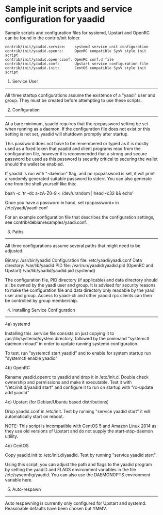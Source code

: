 Sample init scripts and service configuration for yaadid
==========================================================

Sample scripts and configuration files for systemd, Upstart and OpenRC
can be found in the contrib/init folder.

    contrib/init/yaadid.service:    systemd service unit configuration
    contrib/init/yaadid.openrc:     OpenRC compatible SysV style init script
    contrib/init/yaadid.openrcconf: OpenRC conf.d file
    contrib/init/yaadid.conf:       Upstart service configuration file
    contrib/init/yaadid.init:       CentOS compatible SysV style init script

1. Service User
---------------------------------

All three startup configurations assume the existence of a "yaadi" user
and group.  They must be created before attempting to use these scripts.

2. Configuration
---------------------------------

At a bare minimum, yaadid requires that the rpcpassword setting be set
when running as a daemon.  If the configuration file does not exist or this
setting is not set, yaadid will shutdown promptly after startup.

This password does not have to be remembered or typed as it is mostly used
as a fixed token that yaadid and client programs read from the configuration
file, however it is recommended that a strong and secure password be used
as this password is security critical to securing the wallet should the
wallet be enabled.

If yaadid is run with "-daemon" flag, and no rpcpassword is set, it will
print a randomly generated suitable password to stderr.  You can also
generate one from the shell yourself like this:

bash -c 'tr -dc a-zA-Z0-9 < /dev/urandom | head -c32 && echo'

Once you have a password in hand, set rpcpassword= in /etc/yaadi/yaadi.conf

For an example configuration file that describes the configuration settings,
see contrib/debian/examples/yaadi.conf.

3. Paths
---------------------------------

All three configurations assume several paths that might need to be adjusted.

Binary:              /usr/bin/yaadid
Configuration file:  /etc/yaadi/yaadi.conf
Data directory:      /var/lib/yaadid
PID file:            /var/run/yaadid/yaadid.pid (OpenRC and Upstart)
                     /var/lib/yaadid/yaadid.pid (systemd)

The configuration file, PID directory (if applicable) and data directory
should all be owned by the yaadi user and group.  It is advised for security
reasons to make the configuration file and data directory only readable by the
yaadi user and group.  Access to yaadi-cli and other yaadid rpc clients
can then be controlled by group membership.

4. Installing Service Configuration
-----------------------------------

4a) systemd

Installing this .service file consists on just copying it to
/usr/lib/systemd/system directory, followed by the command
"systemctl daemon-reload" in order to update running systemd configuration.

To test, run "systemctl start yaadid" and to enable for system startup run
"systemctl enable yaadid"

4b) OpenRC

Rename yaadid.openrc to yaadid and drop it in /etc/init.d.  Double
check ownership and permissions and make it executable.  Test it with
"/etc/init.d/yaadid start" and configure it to run on startup with
"rc-update add yaadid"

4c) Upstart (for Debian/Ubuntu based distributions)

Drop yaadid.conf in /etc/init.  Test by running "service yaadid start"
it will automatically start on reboot.

NOTE: This script is incompatible with CentOS 5 and Amazon Linux 2014 as they
use old versions of Upstart and do not supply the start-stop-daemon uitility.

4d) CentOS

Copy yaadid.init to /etc/init.d/yaadid. Test by running "service yaadid start".

Using this script, you can adjust the path and flags to the yaadid program by
setting the yaadiD and FLAGS environment variables in the file
/etc/sysconfig/yaadid. You can also use the DAEMONOPTS environment variable here.

5. Auto-respawn
-----------------------------------

Auto respawning is currently only configured for Upstart and systemd.
Reasonable defaults have been chosen but YMMV.
